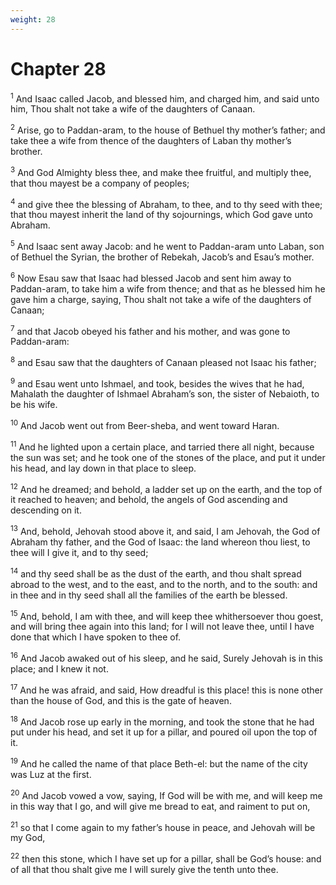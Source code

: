 ```yaml
---
weight: 28
---
```


# Chapter 28

<sup>1</sup> And Isaac called Jacob, and blessed him, and charged him, and said unto him, Thou shalt not take a wife of the daughters of Canaan. 

<sup>2</sup> Arise, go to Paddan-aram, to the house of Bethuel thy mother’s father; and take thee a wife from thence of the daughters of Laban thy mother’s brother. 

<sup>3</sup> And God Almighty bless thee, and make thee fruitful, and multiply thee, that thou mayest be a company of peoples; 

<sup>4</sup> and give thee the blessing of Abraham, to thee, and to thy seed with thee; that thou mayest inherit the land of thy sojournings, which God gave unto Abraham. 

<sup>5</sup> And Isaac sent away Jacob: and he went to Paddan-aram unto Laban, son of Bethuel the Syrian, the brother of Rebekah, Jacob’s and Esau’s mother. 

<sup>6</sup> Now Esau saw that Isaac had blessed Jacob and sent him away to Paddan-aram, to take him a wife from thence; and that as he blessed him he gave him a charge, saying, Thou shalt not take a wife of the daughters of Canaan; 

<sup>7</sup> and that Jacob obeyed his father and his mother, and was gone to Paddan-aram: 

<sup>8</sup> and Esau saw that the daughters of Canaan pleased not Isaac his father; 

<sup>9</sup> and Esau went unto Ishmael, and took, besides the wives that he had, Mahalath the daughter of Ishmael Abraham’s son, the sister of Nebaioth, to be his wife. 

<sup>10</sup> And Jacob went out from Beer-sheba, and went toward Haran. 

<sup>11</sup> And he lighted upon a certain place, and tarried there all night, because the sun was set; and he took one of the stones of the place, and put it under his head, and lay down in that place to sleep. 

<sup>12</sup> And he dreamed; and behold, a ladder set up on the earth, and the top of it reached to heaven; and behold, the angels of God ascending and descending on it. 

<sup>13</sup> And, behold, Jehovah stood above it, and said, I am Jehovah, the God of Abraham thy father, and the God of Isaac: the land whereon thou liest, to thee will I give it, and to thy seed; 

<sup>14</sup> and thy seed shall be as the dust of the earth, and thou shalt spread abroad to the west, and to the east, and to the north, and to the south: and in thee and in thy seed shall all the families of the earth be blessed. 

<sup>15</sup> And, behold, I am with thee, and will keep thee whithersoever thou goest, and will bring thee again into this land; for I will not leave thee, until I have done that which I have spoken to thee of. 

<sup>16</sup> And Jacob awaked out of his sleep, and he said, Surely Jehovah is in this place; and I knew it not. 

<sup>17</sup> And he was afraid, and said, How dreadful is this place! this is none other than the house of God, and this is the gate of heaven. 

<sup>18</sup> And Jacob rose up early in the morning, and took the stone that he had put under his head, and set it up for a pillar, and poured oil upon the top of it. 

<sup>19</sup> And he called the name of that place Beth-el: but the name of the city was Luz at the first. 

<sup>20</sup> And Jacob vowed a vow, saying, If God will be with me, and will keep me in this way that I go, and will give me bread to eat, and raiment to put on, 

<sup>21</sup> so that I come again to my father’s house in peace, and Jehovah will be my God, 

<sup>22</sup> then this stone, which I have set up for a pillar, shall be God’s house: and of all that thou shalt give me I will surely give the tenth unto thee. 


